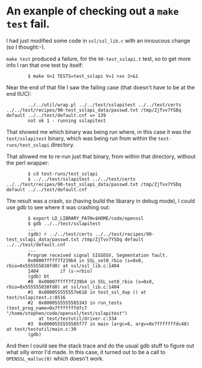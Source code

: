 
# An exanple of checking out a ``make test`` fail.

I had just modified some code in ``ssl/ssl_lib.c`` with an
innoucous change (so I thought:-).

``make test`` produced a failure, for the ``90-test_sslapi.t``
test, so to get more info I ran that one test by itself:

            $ make V=1 TESTS=test_sslapi V=1 >xx 2>&1

Near the end of that file I saw the failing case (that
doesn't have to be at the end IIUC):

            ../../util/wrap.pl ../../test/sslapitest ../../test/certs ../../test/recipes/90-test_sslapi_data/passwd.txt /tmp/ZjTvv7YSDq default ../../test/default.cnf => 139
            not ok 1 - running sslapitest

That showed me which binary was being run where, in this
case it was the ``test/sslapitest`` binary, which was 
being run from within the ``test-runs/test_sslapi`` 
directory.

That allowed me to re-run just that binary, from within
that directory, without the perl wrapper:

            $ cd test-runs/test_sslapi
            $ ../../test/sslapitest ../../test/certs ../../test/recipes/90-test_sslapi_data/passwd.txt /tmp/ZjTvv7YSDq default ../../test/default.cnf

The result was a crash, so (having build the libarary in debug
mode), I could use gdb to see where it was crashing out:

            $ export LD_LIBRARY_PATH=$HOME/code/openssl
            $ gdb ../../test/sslapitest
            ...
            (gdb) r ../../test/certs ../../test/recipes/90-test_sslapi_data/passwd.txt /tmp/ZjTvv7YSDq default ../../test/default.cnf
            ...
            Program received signal SIGSEGV, Segmentation fault.
            0x00007ffff7f239b4 in SSL_set0_rbio (s=0x0, rbio=0x555555838fd0) at ssl/ssl_lib.c:1404
            1404	    if (s->rbio)
            (gdb) bt
            #0  0x00007ffff7f239b4 in SSL_set0_rbio (s=0x0, rbio=0x555555838fd0) at ssl/ssl_lib.c:1404
            #1  0x000055555557e618 in test_ssl_dup () at test/sslapitest.c:8516
            #2  0x0000555555585343 in run_tests (test_prog_name=0x7fffffffdfc7 "/home/stephen/code/openssl/test/sslapitest")
                at test/testutil/driver.c:334
            #3  0x0000555555585f77 in main (argc=6, argv=0x7fffffffdc48) at test/testutil/main.c:30
            (gdb) 

And then I could see the stack trace and do the usual gdb stuff to figure out
what silly error I'd made. In this case, it turned out to be a call to
``OPENSSL_malloc(0)`` which doesn't work.

